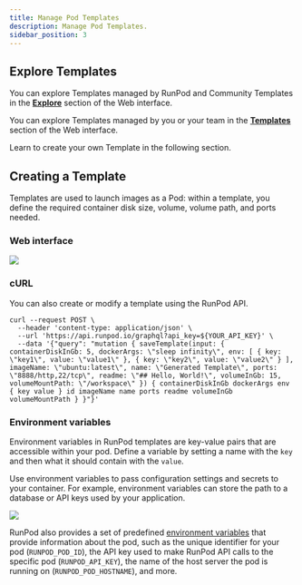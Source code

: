 ```yaml
---
title: Manage Pod Templates
description: Manage Pod Templates.
sidebar_position: 3
---
```


## Explore Templates

You can explore Templates managed by RunPod and Community Templates in the **[Explore](https://www.runpod.io/console/explore)** section of the Web interface.

You can explore Templates managed by you or your team in the **[Templates](https://www.runpod.io/console/user/templates)** section of the Web interface.

Learn to create your own Template in the following section.

## Creating a Template

Templates are used to launch images as a Pod: within a template, you define the required container disk size, volume, volume path, and ports needed.

### Web interface

![](/img/docs/8418b2b-image.png)

### cURL

You can also create or modify a template using the RunPod API.

```curl
curl --request POST \
  --header 'content-type: application/json' \
  --url 'https://api.runpod.io/graphql?api_key=${YOUR_API_KEY}' \
  --data '{"query": "mutation { saveTemplate(input: { containerDiskInGb: 5, dockerArgs: \"sleep infinity\", env: [ { key: \"key1\", value: \"value1\" }, { key: \"key2\", value: \"value2\" } ], imageName: \"ubuntu:latest\", name: \"Generated Template\", ports: \"8888/http,22/tcp\", readme: \"## Hello, World!\", volumeInGb: 15, volumeMountPath: \"/workspace\" }) { containerDiskInGb dockerArgs env { key value } id imageName name ports readme volumeInGb volumeMountPath } }"}'
```

### Environment variables

Environment variables in RunPod templates are key-value pairs that are accessible within your pod. Define a variable by setting a name with the `key` and then what it should contain with the `value`.

Use environment variables to pass configuration settings and secrets to your container. For example, environment variables can store the path to a database or API keys used by your application.

![](/img/docs/b7670dd-image.png)

RunPod also provides a set of predefined [environment variables](/pods/references/environment-variables) that provide information about the pod, such as the unique identifier for your pod (`RUNPOD_POD_ID`), the API key used to make RunPod API calls to the specific pod (`RUNPOD_API_KEY`), the name of the host server the pod is running on (`RUNPOD_POD_HOSTNAME`), and more.
